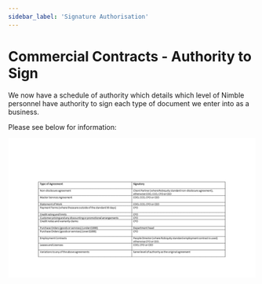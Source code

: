 ```yaml
---
sidebar_label: 'Signature Authorisation'
---
```


# Commercial Contracts - Authority to Sign

We now have a schedule of authority which details which level of Nimble personnel have authority to sign each type of document we enter into as a business. 

Please see below for information:

![Overview](../../../static/img/auth1.png)
